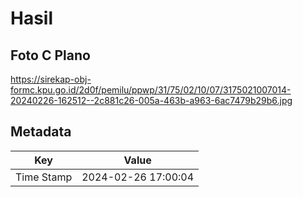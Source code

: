 # Hasil

## Foto C Plano

https://sirekap-obj-formc.kpu.go.id/2d0f/pemilu/ppwp/31/75/02/10/07/3175021007014-20240226-162512--2c881c26-005a-463b-a963-6ac7479b29b6.jpg


## Metadata

| Key        | Value               |
| ---------- | ------------------- |
| Time Stamp | 2024-02-26 17:00:04 |



